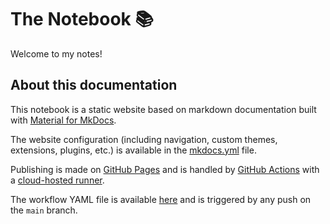 # The Notebook :books:

Welcome to my notes!

## About this documentation

This notebook is a static website based on markdown documentation built with [Material for MkDocs](https://squidfunk.github.io/mkdocs-material/).

The website configuration (including navigation, custom themes, extensions, plugins, etc.) is available in the [mkdocs.yml](https://github.com/sannae/the-notebook/blob/main/mkdocs.yml) file.

Publishing is made on [GitHub Pages](https://pages.github.com/) and is handled by [GitHub Actions](https://github.com/features/actions) with a [cloud-hosted runner](https://docs.github.com/en/actions/using-github-hosted-runners/about-github-hosted-runners). 

The workflow YAML file is available [here](https://github.com/sannae/the-notebook/blob/main/.github/workflows/ci.yaml) and is triggered by any push on the `main` branch.